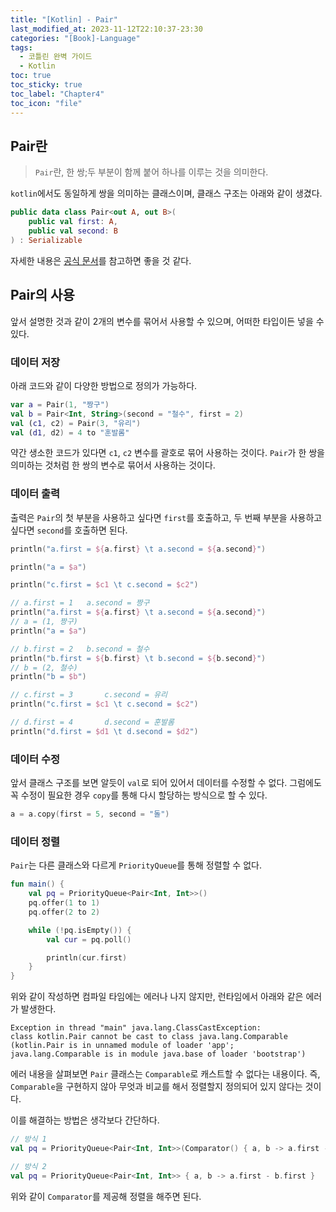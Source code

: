 ```yaml
---
title: "[Kotlin] - Pair"
last_modified_at: 2023-11-12T22:10:37-23:30
categories: "[Book]-Language"
tags:
  - 코틀린 완벽 가이드
  - Kotlin
toc: true
toc_sticky: true
toc_label: "Chapter4"
toc_icon: "file"
---
```


## Pair란

> `Pair`란, 한 쌍;두 부분이 함께 붙어 하나를 이루는 것을 의미한다.

`kotlin`에서도 동일하게 쌍을 의미하는 클래스이며, 클래스 구조는 아래와 같이 생겼다.

```kotlin
public data class Pair<out A, out B>(
    public val first: A,
    public val second: B
) : Serializable
```

자세한 내용은 [공식 문서](https://kotlinlang.org/api/latest/jvm/stdlib/kotlin/-pair/)를 참고하면 좋을 것 같다.

## Pair의 사용

앞서 설명한 것과 같이 2개의 변수를 묶어서 사용할 수 있으며, 어떠한 타입이든 넣을 수 있다.

### 데이터 저장

아래 코드와 같이 다양한 방법으로 정의가 가능하다.

```kotlin
var a = Pair(1, "짱구")
val b = Pair<Int, String>(second = "철수", first = 2)
val (c1, c2) = Pair(3, "유리")
val (d1, d2) = 4 to "훈발롬"
```

약간 생소한 코드가 있다면 `c1`, `c2` 변수를 괄호로 묶어 사용하는 것이다.
`Pair`가 한 쌍을 의미하는 것처럼 한 쌍의 변수로 묶어서 사용하는 것이다.

### 데이터 출력

출력은 `Pair`의 첫 부분을 사용하고 싶다면 `first`를 호출하고, 두 번째 부분을 사용하고 싶다면 `second`를 호출하면 된다.

```kotlin
println("a.first = ${a.first} \t a.second = ${a.second}")

println("a = $a")

println("c.first = $c1 \t c.second = $c2")

// a.first = 1 	 a.second = 짱구
println("a.first = ${a.first} \t a.second = ${a.second}")
// a = (1, 짱구)
println("a = $a")

// b.first = 2 	 b.second = 철수
println("b.first = ${b.first} \t b.second = ${b.second}")
// b = (2, 철수)
println("b = $b")

// c.first = 3   	 c.second = 유리
println("c.first = $c1 \t c.second = $c2")

// d.first = 4 	     d.second = 훈발롬
println("d.first = $d1 \t d.second = $d2")
```

### 데이터 수정

앞서 클래스 구조를 보면 알듯이 `val`로 되어 있어서 데이터를 수정할 수 없다.
그럼에도 꼭 수정이 필요한 경우 `copy`를 통해 다시 할당하는 방식으로 할 수 있다.

```kotlin
a = a.copy(first = 5, second = "돌")
```

### 데이터 정렬

`Pair`는 다른 클래스와 다르게 `PriorityQueue`를 통해 정렬할 수 없다.

```kotlin
fun main() {
    val pq = PriorityQueue<Pair<Int, Int>>()
    pq.offer(1 to 1)
    pq.offer(2 to 2)

    while (!pq.isEmpty()) {
        val cur = pq.poll()

        println(cur.first)
    }
}
```

위와 같이 작성하면 컴파일 타임에는 에러나 나지 않지만, 런타임에서 아래와 같은 에러가 발생한다.

```
Exception in thread "main" java.lang.ClassCastException: 
class kotlin.Pair cannot be cast to class java.lang.Comparable 
(kotlin.Pair is in unnamed module of loader 'app'; java.lang.Comparable is in module java.base of loader 'bootstrap')
```

에러 내용을 살펴보면 `Pair` 클래스는 `Comparable`로 캐스트할 수 없다는 내용이다.
즉, `Comparable`을 구현하지 않아 무엇과 비교를 해서 정렬할지 정의되어 있지 않다는 것이다.

이를 해결하는 방법은 생각보다 간단하다.

```kotlin
// 방식 1
val pq = PriorityQueue<Pair<Int, Int>>(Comparator() { a, b -> a.first - b.first })

// 방식 2
val pq = PriorityQueue<Pair<Int, Int>> { a, b -> a.first - b.first }
```

위와 같이 `Comparator`를 제공해 정렬을 해주면 된다.